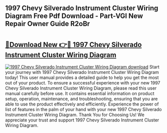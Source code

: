 ## 1997 Chevy Silverado Instrument Cluster Wiring Diagram Free Pdf Download - Part-VGI New Repair Owner Guide R2oBr

# <h2><a href="http://dfln1p2.blite.top/?on=1997+Chevy+Silverado+Instrument+Cluster+Wiring+Diagram">🔗Download New 👉🔴 1997 Chevy Silverado Instrument Cluster Wiring Diagram</a></h2>

[![1997 Chevy Silverado Instrument Cluster Wiring Diagram download](https://i.imgur.com/lujVjoI.png)](http://dfln1p2.blite.top/?on=1997+Chevy+Silverado+Instrument+Cluster+Wiring+Diagram)
Start your journey with 1997 Chevy Silverado Instrument Cluster Wiring Diagram today! This user manual provides a detailed guide to help you get the most out of your product. To ensure a successful experience with your new 1997 Chevy Silverado Instrument Cluster Wiring Diagram, please read this user manual carefully before use. It contains essential information on product setup, operation, maintenance, and troubleshooting, ensuring that you are able to use the product effectively and efficiently. Experience the power of list of features in the palm of your hand with your new 1997 Chevy Silverado Instrument Cluster Wiring Diagram. Thank You for Choosing Us! We appreciate your trust and support 1997 Chevy Silverado Instrument Cluster Wiring Diagram.
